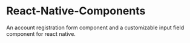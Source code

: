 # React-Native-Components
An account registration form component and a customizable input field component for react native. 
